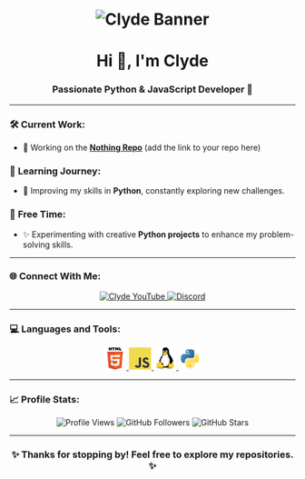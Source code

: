 <h1 align="center">
  <img src="https://cdn.discordapp.com/attachments/1306691003213938719/1308778921961193515/telechargement.jpg?ex=673fd79a&is=673e861a&hm=4fe2c823bf472c62ca2069f66cb6d5ec781f1cee387d593039bc0dbce7e80317&" alt="Clyde Banner" />
</h1>

<h1 align="center">Hi 👋, I'm Clyde</h1>
<h3 align="center">Passionate Python & JavaScript Developer 🚀</h3>

---

### 🛠️ **Current Work**:
- 🔧 Working on the **[Nothing Repo](#)** (add the link to your repo here)

### 🌱 **Learning Journey**:
- 📘 Improving my skills in **Python**, constantly exploring new challenges.

### 🚀 **Free Time**:
- ✨ Experimenting with creative **Python projects** to enhance my problem-solving skills.

---

### 🌐 **Connect With Me**:
<p align="center">
  <a href="https://youtube.com/channel/UC4vJgHvruxP7fq-Fyoegz3A" target="_blank">
    <img src="https://raw.githubusercontent.com/rahuldkjain/github-profile-readme-generator/master/src/images/icons/Social/youtube.svg" alt="Clyde YouTube" height="40" width="40" />
  </a>
  <a href="https://discord.gg/Wz7UdFNhaY" target="_blank">
    <img src="https://raw.githubusercontent.com/rahuldkjain/github-profile-readme-generator/master/src/images/icons/Social/discord.svg" alt="Discord" height="40" width="40" />
  </a>
</p>

---

### 💻 **Languages and Tools**:
<p align="center">
  <a href="https://www.w3.org/html/" target="_blank" rel="noreferrer">
    <img src="https://raw.githubusercontent.com/devicons/devicon/master/icons/html5/html5-original-wordmark.svg" alt="HTML5" width="40" height="40" />
  </a>
  <a href="https://developer.mozilla.org/en-US/docs/Web/JavaScript" target="_blank" rel="noreferrer">
    <img src="https://raw.githubusercontent.com/devicons/devicon/master/icons/javascript/javascript-original.svg" alt="JavaScript" width="40" height="40" />
  </a>
  <a href="https://www.linux.org/" target="_blank" rel="noreferrer">
    <img src="https://raw.githubusercontent.com/devicons/devicon/master/icons/linux/linux-original.svg" alt="Linux" width="40" height="40" />
  </a>
  <a href="https://www.python.org" target="_blank" rel="noreferrer">
    <img src="https://raw.githubusercontent.com/devicons/devicon/master/icons/python/python-original.svg" alt="Python" width="40" height="40" />
  </a>
</p>

---

### 📈 **Profile Stats**:
<p align="center">
  <img src="https://api.visitorbadge.io/api/VisitorHit?user=clydedcc&countColorcountColor&countColor=%23FF0000" alt="Profile Views">
  <img src="https://img.shields.io/github/followers/clydedc?color=FF0000&style=for-the-badge&logo=github&label=Follow" alt="GitHub Followers">
  <img src="https://img.shields.io/github/stars/clydedc?color=FF0000&style=for-the-badge&logo=github&label=Star" alt="GitHub Stars">
</p>

---

<h3 align="center">✨ Thanks for stopping by! Feel free to explore my repositories. ✨</h3>
